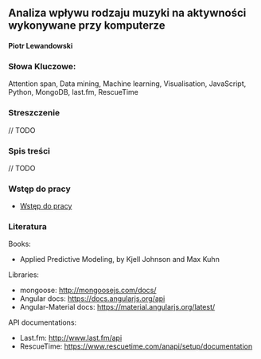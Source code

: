 ## Analiza wpływu rodzaju muzyki na aktywności wykonywane przy komputerze

#### Piotr Lewandowski

### Słowa Kluczowe:
Attention span, Data mining, Machine learning, Visualisation, JavaScript, Python, MongoDB, last.fm, RescueTime

### Streszczenie
// TODO

### Spis treści
// TODO

### Wstęp do pracy
- [Wstęp do pracy](docs/01_PREFACE.md)

### Literatura

Books:
- Applied Predictive Modeling, by Kjell Johnson and Max Kuhn

Libraries:
- mongoose: http://mongoosejs.com/docs/
- Angular docs: https://docs.angularjs.org/api
- Angular-Material docs: https://material.angularjs.org/latest/

API documentations:
- Last.fm: http://www.last.fm/api
- RescueTime: https://www.rescuetime.com/anapi/setup/documentation
